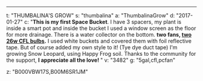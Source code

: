 ---
t: "THUMBALINA'S GROW"
s: "thumbalina"
a: "ThumbalinaGrow"
d: "2017-01-27"
c: "<strong>This is my first Space Bucket</strong>. I have 3 spacers, my plant is inside a smart pot and inside the bucket I used a window screen as the floor for more drainage. There is a water collector on the bottom. <strong>two fans, <a href='http://www.amazon.com/s/?_encoding=UTF8&camp=1789&creative=390957&field-keywords=23w%20cfl&linkCode=ur2&rh=i%3Aaps%2Ck%3A23w%20cfl&tag=spacbuck-20&url=search-alias%3Daps&linkId=TOD5YZ7WINHSD7WK'>two 26w CFL bulbs</a>.</strong> I used white buckets and covered them with foil reflective tape. But of course added my own style to it! (Tye dye duct tape) I'm growing Snow Leopard, using Happy Frog soil. Thanks to the community for the support, <strong> I appreciate all the love! </strong>"
v: "3482"
g: "5gal,cfl,pcfan"

z: "B000VBW17S,B00M6SR1JM"
